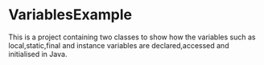 # VariablesExample
This is a project containing two classes to show how the variables such as local,static,final and instance variables are declared,accessed and initialised in Java.

